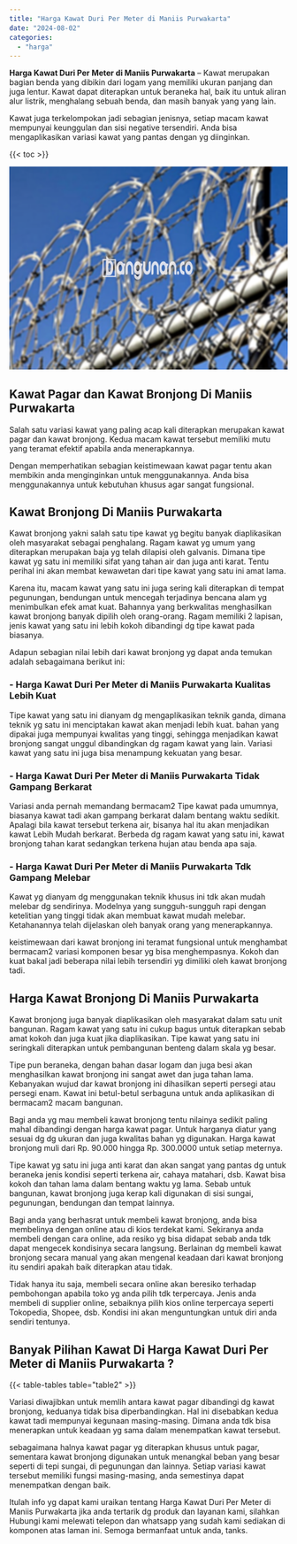 ```yaml
---
title: "Harga Kawat Duri Per Meter di Maniis Purwakarta"
date: "2024-08-02"
categories: 
  - "harga"
---
```


**Harga Kawat Duri Per Meter di Maniis Purwakarta** – Kawat merupakan bagian benda yang dibikin dari logam yang memiliki ukuran panjang dan juga lentur. Kawat dapat diterapkan untuk beraneka hal, baik itu untuk aliran alur listrik, menghalang sebuah benda, dan masih banyak yang yang lain.

Kawat juga terkelompokan jadi sebagian jenisnya, setiap macam kawat mempunyai keunggulan dan sisi negative tersendiri. Anda bisa mengaplikasikan variasi kawat yang pantas dengan yg diinginkan.

{{< toc >}}

![Harga Kawat Duri Per Meter di Maniis Purwakarta](/images/jual-kawat-murah02.png)

## Kawat Pagar dan Kawat Bronjong Di Maniis Purwakarta

Salah satu variasi kawat yang paling acap kali diterapkan merupakan kawat pagar dan kawat bronjong. Kedua macam kawat tersebut memiliki mutu yang teramat efektif apabila anda menerapkannya.

Dengan memperhatikan sebagian keistimewaan kawat pagar tentu akan membikin anda menginginkan untuk menggunakannya. Anda bisa menggunakannya untuk kebutuhan khusus agar sangat fungsional.

## Kawat Bronjong Di Maniis Purwakarta

Kawat bronjong yakni salah satu tipe kawat yg begitu banyak diaplikasikan oleh masyarakat sebagai penghalang. Ragam kawat yg umum yang diterapkan merupakan baja yg telah dilapisi oleh galvanis. Dimana tipe kawat yg satu ini memiliki sifat yang tahan air dan juga anti karat. Tentu perihal ini akan membat kewawetan dari tipe kawat yang satu ini amat lama.

Karena itu, macam kawat yang satu ini juga sering kali diterapkan di tempat pegunungan, bendungan untuk mencegah terjadinya bencana alam yg menimbulkan efek amat kuat. Bahannya yang berkwalitas menghasilkan kawat bronjong banyak dipilih oleh orang-orang. Ragam memiliki 2 lapisan, jenis kawat yang satu ini lebih kokoh dibandingi dg tipe kawat pada biasanya.

Adapun sebagian nilai lebih dari kawat bronjong yg dapat anda temukan adalah sebagaimana berikut ini:

### \- Harga Kawat Duri Per Meter di Maniis Purwakarta Kualitas Lebih Kuat

Tipe kawat yang satu ini dianyam dg mengaplikasikan teknik ganda, dimana teknik yg satu ini menciptakan kawat akan menjadi lebih kuat. bahan yang dipakai juga mempunyai kwalitas yang tinggi, sehingga menjadikan kawat bronjong sangat unggul dibandingkan dg ragam kawat yang lain. Variasi kawat yang satu ini juga bisa menampung kekuatan yang besar.

### \- Harga Kawat Duri Per Meter di Maniis Purwakarta Tidak Gampang Berkarat

Variasi anda pernah memandang bermacam2 Tipe kawat pada umumnya, biasanya kawat tadi akan gampang berkarat dalam bentang waktu sedikit. Apalagi bila kawat tersebut terkena air, bisanya hal itu akan menjadikan kawat Lebih Mudah berkarat. Berbeda dg ragam kawat yang satu ini, kawat bronjong tahan karat sedangkan terkena hujan atau benda apa saja.

### \- Harga Kawat Duri Per Meter di Maniis Purwakarta Tdk Gampang Melebar

Kawat yg dianyam dg menggunakan teknik khusus ini tdk akan mudah melebar dg sendirinya. Modelnya yang sungguh-sungguh rapi dengan ketelitian yang tinggi tidak akan membuat kawat mudah melebar. Ketahanannya telah dijelaskan oleh banyak orang yang menerapkannya.

keistimewaan dari kawat bronjong ini teramat fungsional untuk menghambat bermacam2 variasi komponen besar yg bisa menghempasnya. Kokoh dan kuat bakal jadi beberapa nilai lebih tersendiri yg dimiliki oleh kawat bronjong tadi.

## Harga Kawat Bronjong Di Maniis Purwakarta

Kawat bronjong juga banyak diaplikasikan oleh masyarakat dalam satu unit bangunan. Ragam kawat yang satu ini cukup bagus untuk diterapkan sebab amat kokoh dan juga kuat jika diaplikasikan. Tipe kawat yang satu ini seringkali diterapkan untuk pembangunan benteng dalam skala yg besar.

Tipe pun beraneka, dengan bahan dasar logam dan juga besi akan menghasilkan kawat bronjong ini sangat awet dan juga tahan lama. Kebanyakan wujud dar kawat bronjong ini dihasilkan seperti persegi atau persegi enam. Kawat ini betul-betul serbaguna untuk anda aplikasikan di bermacam2 macam bangunan.

Bagi anda yg mau membeli kawat bronjong tentu nilainya sedikit paling mahal dibandingi dengan harga kawat pagar. Untuk harganya diatur yang sesuai dg dg ukuran dan juga kwalitas bahan yg digunakan. Harga kawat bronjong muli dari Rp. 90.000 hingga Rp. 300.0000 untuk setiap meternya.

Tipe kawat yg satu ini juga anti karat dan akan sangat yang pantas dg untuk beraneka jenis kondisi seperti terkena air, cahaya matahari, dsb. Kawat bisa kokoh dan tahan lama dalam bentang waktu yg lama. Sebab untuk bangunan, kawat bronjong juga kerap kali digunakan di sisi sungai, pegunungan, bendungan dan tempat lainnya.

Bagi anda yang berhasrat untuk membeli kawat bronjong, anda bisa membelinya dengan online atau di kios terdekat kami. Sekiranya anda membeli dengan cara online, ada resiko yg bisa didapat sebab anda tdk dapat mengecek kondisinya secara langsung. Berlainan dg membeli kawat bronjong secara manual yang akan mengenal keadaan dari kawat bronjong itu sendiri apakah baik diterapkan atau tidak.

Tidak hanya itu saja, membeli secara online akan beresiko terhadap pembohongan apabila toko yg anda pilih tdk terpercaya. Jenis anda membeli di supplier online, sebaiknya pilih kios online terpercaya seperti Tokopedia, Shopee, dsb. Kondisi ini akan menguntungkan untuk diri anda sendiri tentunya.

## Banyak Pilihan Kawat Di Harga Kawat Duri Per Meter di Maniis Purwakarta ?

{{< table-tables table="table2" >}}

Variasi diwajibkan untuk memlih antara kawat pagar dibandingi dg kawat bronjong, keduanya tidak bisa diperbandingkan. Hal ini disebabkan kedua kawat tadi mempunyai kegunaan masing-masing. Dimana anda tdk bisa menerapkan untuk keadaan yg sama dalam menempatkan kawat tersebut.

sebagaimana halnya kawat pagar yg diterapkan khusus untuk pagar, sementara kawat bronjong digunakan untuk menangkal beban yang besar seperti di tepi sungai, di pegunungan dan lainnya. Setiap variasi kawat tersebut memiliki fungsi masing-masing, anda semestinya dapat menempatkan dengan baik.

Itulah info yg dapat kami uraikan tentang Harga Kawat Duri Per Meter di Maniis Purwakarta jika anda tertarik dg produk dan layanan kami, silahkan Hubungi kami melewati telepon dan whatsapp yang sudah kami sediakan di komponen atas laman ini. Semoga bermanfaat untuk anda, tanks.
